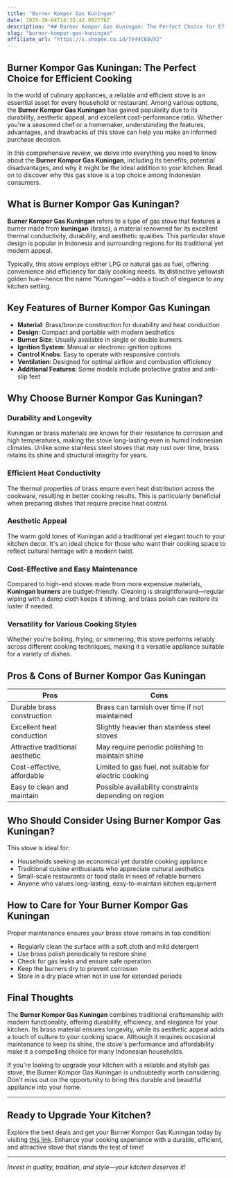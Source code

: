 ```yaml
---
title: "Burner Kompor Gas Kuningan"
date: 2025-10-04T14:35:42.092776Z
description: "## Burner Kompor Gas Kuningan: The Perfect Choice for Efficient Cooking..."
slug: "burner-kompor-gas-kuningan"
affiliate_url: "https://s.shopee.co.id/7V44C68VX2"
---
```

## Burner Kompor Gas Kuningan: The Perfect Choice for Efficient Cooking

In the world of culinary appliances, a reliable and efficient stove is an essential asset for every household or restaurant. Among various options, the **Burner Kompor Gas Kuningan** has gained popularity due to its durability, aesthetic appeal, and excellent cost-performance ratio. Whether you're a seasoned chef or a homemaker, understanding the features, advantages, and drawbacks of this stove can help you make an informed purchase decision.

In this comprehensive review, we delve into everything you need to know about the **Burner Kompor Gas Kuningan**, including its benefits, potential disadvantages, and why it might be the ideal addition to your kitchen. Read on to discover why this gas stove is a top choice among Indonesian consumers.

## What is Burner Kompor Gas Kuningan?

**Burner Kompor Gas Kuningan** refers to a type of gas stove that features a burner made from **kuningan** (brass), a material renowned for its excellent thermal conductivity, durability, and aesthetic qualities. This particular stove design is popular in Indonesia and surrounding regions for its traditional yet modern appeal.

Typically, this stove employs either LPG or natural gas as fuel, offering convenience and efficiency for daily cooking needs. Its distinctive yellowish golden hue—hence the name "Kuningan"—adds a touch of elegance to any kitchen setting.

## Key Features of Burner Kompor Gas Kuningan

- **Material**: Brass/bronze construction for durability and heat conduction
- **Design**: Compact and portable with modern aesthetics
- **Burner Size**: Usually available in single or double burners
- **Ignition System**: Manual or electronic ignition options
- **Control Knobs**: Easy to operate with responsive controls
- **Ventilation**: Designed for optimal airflow and combustion efficiency
- **Additional Features**: Some models include protective grates and anti-slip feet

## Why Choose Burner Kompor Gas Kuningan?

### Durability and Longevity

Kuningan or brass materials are known for their resistance to corrosion and high temperatures, making the stove long-lasting even in humid Indonesian climates. Unlike some stainless steel stoves that may rust over time, brass retains its shine and structural integrity for years.

### Efficient Heat Conductivity

The thermal properties of brass ensure even heat distribution across the cookware, resulting in better cooking results. This is particularly beneficial when preparing dishes that require precise heat control.

### Aesthetic Appeal

The warm gold tones of Kuningan add a traditional yet elegant touch to your kitchen decor. It's an ideal choice for those who want their cooking space to reflect cultural heritage with a modern twist.

### Cost-Effective and Easy Maintenance

Compared to high-end stoves made from more expensive materials, **Kuningan burners** are budget-friendly. Cleaning is straightforward—regular wiping with a damp cloth keeps it shining, and brass polish can restore its luster if needed.

### Versatility for Various Cooking Styles

Whether you're boiling, frying, or simmering, this stove performs reliably across different cooking techniques, making it a versatile appliance suitable for a variety of dishes.

## Pros & Cons of Burner Kompor Gas Kuningan

| **Pros**                                  | **Cons**                                    |
|-------------------------------------------|----------------------------------------------|
| Durable brass construction               | Brass can tarnish over time if not maintained |
| Excellent heat conduction                | Slightly heavier than stainless steel stoves |
| Attractive traditional aesthetic        | May require periodic polishing to maintain shine |
| Cost-effective, affordable               | Limited to gas fuel, not suitable for electric cooking |
| Easy to clean and maintain               | Possible availability constraints depending on region |

## Who Should Consider Using Burner Kompor Gas Kuningan?

This stove is ideal for:

- Households seeking an economical yet durable cooking appliance
- Traditional cuisine enthusiasts who appreciate cultural aesthetics
- Small-scale restaurants or food stalls in need of reliable burners
- Anyone who values long-lasting, easy-to-maintain kitchen equipment

## How to Care for Your Burner Kompor Gas Kuningan

Proper maintenance ensures your brass stove remains in top condition:

- Regularly clean the surface with a soft cloth and mild detergent
- Use brass polish periodically to restore shine
- Check for gas leaks and ensure safe operation
- Keep the burners dry to prevent corrosion
- Store in a dry place when not in use for extended periods

## Final Thoughts

The **Burner Kompor Gas Kuningan** combines traditional craftsmanship with modern functionality, offering durability, efficiency, and elegance for your kitchen. Its brass material ensures longevity, while its aesthetic appeal adds a touch of culture to your cooking space. Although it requires occasional maintenance to keep its shine, the stove's performance and affordability make it a compelling choice for many Indonesian households.

If you're looking to upgrade your kitchen with a reliable and stylish gas stove, the Burner Kompor Gas Kuningan is undoubtedly worth considering. Don't miss out on the opportunity to bring this durable and beautiful appliance into your home.

---

## Ready to Upgrade Your Kitchen?

Explore the best deals and get your Burner Kompor Gas Kuningan today by visiting [this link](https://s.shopee.co.id/7V44C68VX2). Enhance your cooking experience with a durable, efficient, and attractive stove that stands the test of time!

---

*Invest in quality, tradition, and style—your kitchen deserves it!*